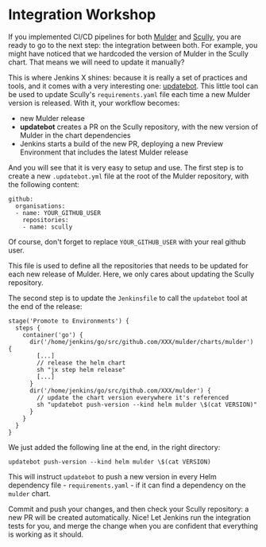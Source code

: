 # Integration Workshop

If you implemented CI/CD pipelines for both [Mulder](https://github.com/the-jenkins-x-files/mulder) and [Scully](https://github.com/the-jenkins-x-files/scully), you are ready to go to the next step: the integration between both. For example, you might have noticed that we hardcoded the version of Mulder in the Scully chart. That means we will need to update it manually?

This is where Jenkins X shines: because it is really a set of practices and tools, and it comes with a very interesting one: [updatebot](https://github.com/jenkins-x/updatebot). This little tool can be used to update Scully's `requirements.yaml` file each time a new Mulder version is released. With it, your workflow becomes:
- new Mulder release
- **updatebot** creates a PR on the Scully repository, with the new version of Mulder in the chart dependencies
- Jenkins starts a build of the new PR, deploying a new Preview Environment that includes the latest Mulder release

And you will see that it is very easy to setup and use. The first step is to create a new `.updatebot.yml` file at the root of the Mulder repository, with the following content:

```
github:
  organisations:
  - name: YOUR_GITHUB_USER
    repositories:
    - name: scully
```

Of course, don't forget to replace `YOUR_GITHUB_USER` with your real github user.

This file is used to define all the repositories that needs to be updated for each new release of Mulder. Here, we only cares about updating the Scully repository.

The second step is to update the `Jenkinsfile` to call the `updatebot` tool at the end of the release:

```
stage('Promote to Environments') {
  steps {
    container('go') {
      dir('/home/jenkins/go/src/github.com/XXX/mulder/charts/mulder') {
        [...]
        // release the helm chart
        sh "jx step helm release"
        [...]
      }
      dir('/home/jenkins/go/src/github.com/XXX/mulder') {
        // update the chart version everywhere it's referenced
        sh "updatebot push-version --kind helm mulder \$(cat VERSION)"
      }
    }
  }
}
```

We just added the following line at the end, in the right directory:

```
updatebot push-version --kind helm mulder \$(cat VERSION)
```

This will instruct `updatebot` to push a new version in every Helm dependency file - `requirements.yaml` - if it can find a dependency on the `mulder` chart.

Commit and push your changes, and then check your Scully repository: a new PR will be created automatically. Nice! Let Jenkins run the integration tests for you, and merge the change when you are confident that everything is working as it should.
